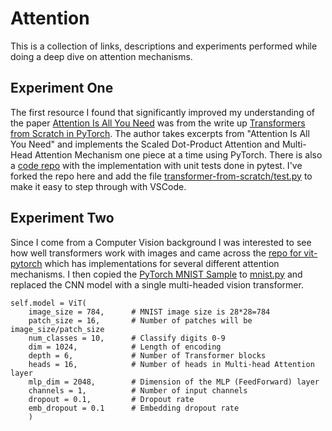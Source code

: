 # Attention
This is a collection of links, descriptions and experiments performed while doing a deep dive on attention mechanisms.

## Experiment One
The first resource I found that significantly improved my understanding of the paper [Attention Is All You Need](https://arxiv.org/pdf/1706.03762 "Attention Is All You Need") was from the write up [Transformers from Scratch in PyTorch](https://fkodom.substack.com/p/transformers-from-scratch-in-pytorch "Transformers from Scratch in PyTorch Write Up"). The author takes excerpts from "Attention Is All You Need" and implements the Scaled Dot-Product Attention and Multi-Head Attention Mechanism one piece at a time using PyTorch. There is also a [code repo](https://github.com/fkodom/transformer-from-scratch "Transformers from Scratch in PyTorch Repo") with the implementation with unit tests done in pytest. I've forked the repo here and add the file [transformer-from-scratch/test.py](https://github.com/holestine/transformer-from-scratch/blob/main/test.py) to make it easy to step through with VSCode. 

## Experiment Two
Since I come from a Computer Vision background I was interested to see how well transformers work with images and came across the [repo for vit-pytorch](https://github.com/lucidrains/vit-pytorch "vit-pytorch") which has implementations for several different attention mechanisms. I then copied the [PyTorch MNIST Sample](https://github.com/pytorch/examples/blob/main/mnist/main.py) to [mnist.py](./mnist.py) and replaced the CNN model with a single multi-headed vision transformer.

```
self.model = ViT(
    image_size = 784,      # MNIST image size is 28*28=784
    patch_size = 16,       # Number of patches will be image_size/patch_size
    num_classes = 10,      # Classify digits 0-9
    dim = 1024,            # Length of encoding
    depth = 6,             # Number of Transformer blocks
    heads = 16,            # Number of heads in Multi-head Attention layer
    mlp_dim = 2048,        # Dimension of the MLP (FeedForward) layer
    channels = 1,          # Number of input channels
    dropout = 0.1,         # Dropout rate
    emb_dropout = 0.1      # Embedding dropout rate
    )
```
